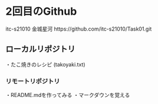 <h1>2回目のGithub</h1>
itc-s21010
金城星河
https://github.com/itc-s21010/Task01.git
<h2>ローカルリポジトリ</h2>
・たこ焼きのレシピ
(takoyaki.txt)
<h3>リモートリポジトリ</h3>
・README.mdを作ってみる
・マークダウンを覚える
